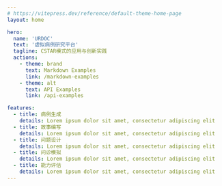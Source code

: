 ```yaml
---
# https://vitepress.dev/reference/default-theme-home-page
layout: home

hero:
  name: 'URDOC'
  text: '虚拟病例研究平台'
  tagline: CSTAR模式的应用与创新实践
  actions:
    - theme: brand
      text: Markdown Examples
      link: /markdown-examples
    - theme: alt
      text: API Examples
      link: /api-examples

features:
  - title: 病例生成
    details: Lorem ipsum dolor sit amet, consectetur adipiscing elit
  - title: 故事编写
    details: Lorem ipsum dolor sit amet, consectetur adipiscing elit
  - title: 问题设计
    details: Lorem ipsum dolor sit amet, consectetur adipiscing elit
  - title: 问诊模拟
    details: Lorem ipsum dolor sit amet, consectetur adipiscing elit
  - title: 能力评估
    details: Lorem ipsum dolor sit amet, consectetur adipiscing elit
---
```

